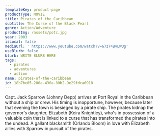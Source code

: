 ```yaml
---
templateKey: product-page
productType: MOVIE
title: Pirates of the Caribbean
subtitle: The Curse of the Black Pearl
genre: Action/Adventure
productImg: /assets/potc.jpg
year: 2003
isLocal: false
mediaUrl: ' https://www.youtube.com/watch?v=G7z74BvLWUg'
useBlurb: false
blurb: WRITE BLURB HERE
tags:
  - pirates
  - adventures
  - action
name: pirates-of-the-caribbean
id: 18b7be05-280a-430a-80b2-9e29fdca0918
---
```

Capt. Jack Sparrow (Johnny Depp) arrives at Port Royal in the Caribbean without a ship or crew. His timing is inopportune, however, because later that evening the town is besieged by a pirate ship. The pirates kidnap the governor's daughter, Elizabeth (Keira Knightley), who's in possession of a valuable coin that is linked to a curse that has transformed the pirates into the undead. A gallant blacksmith (Orlando Bloom) in love with Elizabeth allies with Sparrow in pursuit of the pirates.
